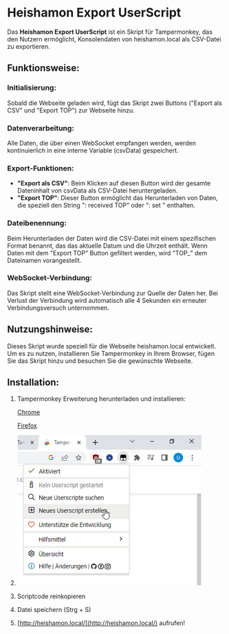 # Heishamon Export UserScript

Das **Heishamon Export UserScript** ist ein Skript für Tampermonkey, das den Nutzern ermöglicht, Konsolendaten von heishamon.local als CSV-Datei zu exportieren.

## Funktionsweise:

### Initialisierung:
Sobald die Webseite geladen wird, fügt das Skript zwei Buttons ("Export als CSV" und "Export TOP") zur Webseite hinzu.

### Datenverarbeitung:
Alle Daten, die über einen WebSocket empfangen werden, werden kontinuierlich in eine interne Variable (csvData) gespeichert.

### Export-Funktionen:

- **"Export als CSV"**: Beim Klicken auf diesen Button wird der gesamte Dateninhalt von csvData als CSV-Datei heruntergeladen.
- **"Export TOP"**: Dieser Button ermöglicht das Herunterladen von Daten, die speziell den String ": received TOP" oder ": set " enthalten.
  
### Dateibenennung:
Beim Herunterladen der Daten wird die CSV-Datei mit einem spezifischen Format benannt, das das aktuelle Datum und die Uhrzeit enthält. Wenn Daten mit dem "Export TOP" Button gefiltert werden, wird "TOP_" dem Dateinamen vorangestellt.

### WebSocket-Verbindung:
Das Skript stellt eine WebSocket-Verbindung zur Quelle der Daten her. Bei Verlust der Verbindung wird automatisch alle 4 Sekunden ein erneuter Verbindungsversuch unternommen.

## Nutzungshinweise:

Dieses Skript wurde speziell für die Webseite heishamon.local entwickelt. Um es zu nutzen, installieren Sie Tampermonkey in Ihrem Browser, fügen Sie das Skript hinzu und besuchen Sie die gewünschte Webseite.

## Installation:

1. Tampermonkey Erweiterung herunterladen und installieren:
   
   [Chrome](https://chrome.google.com/webstore/detail/tampermonkey/dhdgffkkebhmkfjojejmpbldmpobfkfo?hl=de)
   
   [Firefox](https://addons.mozilla.org/de/firefox/addon/tampermonkey/)
   
3. ![Neues Userskript erstellen](NeuesUserscript.png)
4. Scriptcode reinkopieren
5. Datei speichern (Strg + S)
6. [http://heishamon.local/](http://heishamon.local/) aufrufen!
